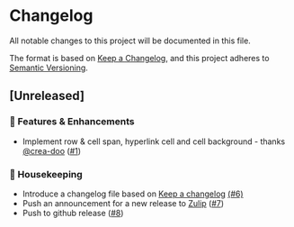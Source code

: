 # Changelog
All notable changes to this project will be documented in this file.

The format is based on [Keep a Changelog](https://keepachangelog.com/en/1.0.0/),
and this project adheres to [Semantic Versioning](https://semver.org/spec/v2.0.0.html).

## [Unreleased]

### :rocket: Features & Enhancements
- Implement row & cell span, hyperlink cell and cell background - thanks [@crea-doo](https://github.com/crea-doo) ([#1](https://github.com/uniqueck/asciidoctorj-office-extension/issues/1))

### :broom: Housekeeping
- Introduce a changelog file based on [Keep a changelog](https://keepachangelog.com/en/1.0.0/) [(#6)](https://github.com/uniqueck/asciidoctorj-office-extension/issues/6)
- Push an announcement for a new release to [Zulip](https://asciidoctor.zulipchat.com/#narrow/stream/279652-announce.C2.A0.F0.9F.93.A2/topic/contrib.20releases) ([#7](https://github.com/uniqueck/asciidoctorj-office-extension/issues/7))
- Push to github release ([#8](https://github.com/uniqueck/asciidoctorj-office-extension/issues/8))